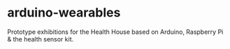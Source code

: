 # arduino-wearables
Prototype exhibitions for the Health House based on Arduino, Raspberry Pi &amp; the health sensor kit.

